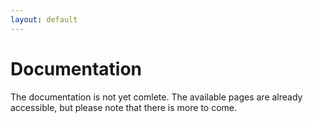 ```yaml
---
layout: default
---
```


# Documentation
<!-- [[TOC]] -->

The documentation is not yet comlete. The available pages are already accessible, but please note that there is more to come. 
